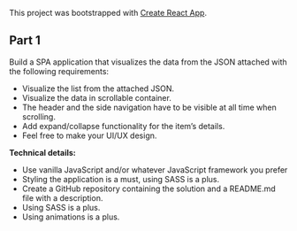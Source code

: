 This project was bootstrapped with [Create React App](https://github.com/facebook/create-react-app).

## Part 1

Build a SPA application that visualizes the data from the JSON attached with the following requirements:

- Visualize the list from the attached JSON.
- Visualize the data in scrollable container.
- The header and the side navigation have to be visible at all time when scrolling.
- Add expand/collapse functionality for the item’s details.
- Feel free to make your UI/UX design.

**Technical details:**

- Use vanilla JavaScript and/or whatever JavaScript framework you prefer
- Styling the application is a must, using SASS is a plus.
- Create a GitHub repository containing the solution and a README.md file with a description.
- Using SASS is a plus.
- Using animations is a plus.
